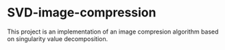 # SVD-image-compression
This project is an implementation of an image compresion algorithm based on singularity value decomposition.
